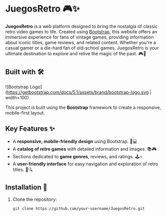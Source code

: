 # JuegosRetro 🎮✨

**JuegosRetro** is a web platform designed to bring the nostalgia of classic retro video games to life. Created using [Bootstrap](https://getbootstrap.com/), this website offers an immersive experience for fans of vintage games, providing information about iconic titles, game reviews, and related content. Whether you're a casual gamer or a die-hard fan of old-school games, JuegosRetro is your ultimate destination to explore and relive the magic of the past. 🎮💾

## Built with 🛠️

![Bootstrap Logo](https://getbootstrap.com/docs/5.1/assets/brand/bootstrap-logo.svg | width=100)

This project is built using the **Bootstrap** framework to create a responsive, mobile-first layout.

## Key Features ✨

- A **responsive, mobile-friendly design** using Bootstrap. 📱💻
- A **catalog of retro games** with detailed information and images. 📚🎮
- Sections dedicated to **game genres**, reviews, and ratings. 🕹️⭐
- A **user-friendly interface** for easy navigation and exploration of retro titles. 🌟🔍

## Installation 🚀

1. Clone the repository:
   ```bash
   git clone https://github.com/your-username/JuegosRetro.git


